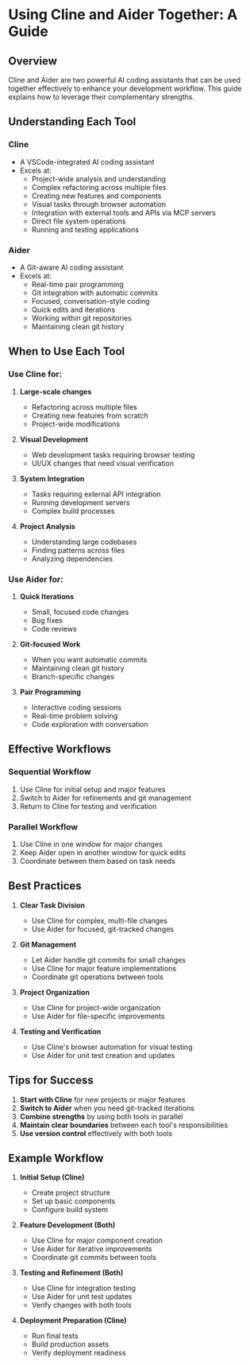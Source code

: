 # Using Cline and Aider Together: A Guide

## Overview

Cline and Aider are two powerful AI coding assistants that can be used together effectively to enhance your development workflow. This guide explains how to leverage their complementary strengths.

## Understanding Each Tool

### Cline
- A VSCode-integrated AI coding assistant
- Excels at:
  - Project-wide analysis and understanding
  - Complex refactoring across multiple files
  - Creating new features and components
  - Visual tasks through browser automation
  - Integration with external tools and APIs via MCP servers
  - Direct file system operations
  - Running and testing applications

### Aider
- A Git-aware AI coding assistant
- Excels at:
  - Real-time pair programming
  - Git integration with automatic commits
  - Focused, conversation-style coding
  - Quick edits and iterations
  - Working within git repositories
  - Maintaining clean git history

## When to Use Each Tool

### Use Cline for:
1. **Large-scale changes**
   - Refactoring across multiple files
   - Creating new features from scratch
   - Project-wide modifications

2. **Visual Development**
   - Web development tasks requiring browser testing
   - UI/UX changes that need visual verification

3. **System Integration**
   - Tasks requiring external API integration
   - Running development servers
   - Complex build processes

4. **Project Analysis**
   - Understanding large codebases
   - Finding patterns across files
   - Analyzing dependencies

### Use Aider for:
1. **Quick Iterations**
   - Small, focused code changes
   - Bug fixes
   - Code reviews

2. **Git-focused Work**
   - When you want automatic commits
   - Maintaining clean git history
   - Branch-specific changes

3. **Pair Programming**
   - Interactive coding sessions
   - Real-time problem solving
   - Code exploration with conversation

## Effective Workflows

### Sequential Workflow
1. Use Cline for initial setup and major features
2. Switch to Aider for refinements and git management
3. Return to Cline for testing and verification

### Parallel Workflow
1. Use Cline in one window for major changes
2. Keep Aider open in another window for quick edits
3. Coordinate between them based on task needs

## Best Practices

1. **Clear Task Division**
   - Use Cline for complex, multi-file changes
   - Use Aider for focused, git-tracked changes

2. **Git Management**
   - Let Aider handle git commits for small changes
   - Use Cline for major feature implementations
   - Coordinate git operations between tools

3. **Project Organization**
   - Use Cline for project-wide organization
   - Use Aider for file-specific improvements

4. **Testing and Verification**
   - Use Cline's browser automation for visual testing
   - Use Aider for unit test creation and updates

## Tips for Success

1. **Start with Cline** for new projects or major features
2. **Switch to Aider** when you need git-tracked iterations
3. **Combine strengths** by using both tools in parallel
4. **Maintain clear boundaries** between each tool's responsibilities
5. **Use version control** effectively with both tools

## Example Workflow

1. **Initial Setup (Cline)**
   - Create project structure
   - Set up basic components
   - Configure build system

2. **Feature Development (Both)**
   - Use Cline for major component creation
   - Use Aider for iterative improvements
   - Coordinate git commits between tools

3. **Testing and Refinement (Both)**
   - Use Cline for integration testing
   - Use Aider for unit test updates
   - Verify changes with both tools

4. **Deployment Preparation (Cline)**
   - Run final tests
   - Build production assets
   - Verify deployment readiness